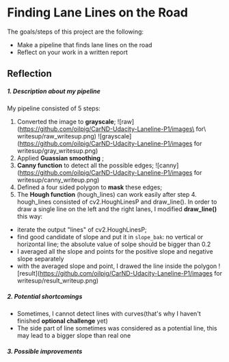 # Finding Lane Lines on the Road

The goals/steps of this project are the following:
* Make a pipeline that finds lane lines on the road
* Reflect on your work in a written report

## Reflection
##### 1. Description about my pipeline
My pipeline consisted of 5 steps: 
1. Converted the image to **grayscale**;
![raw](https://github.com/oilpig/CarND-Udacity-Laneline-P1/images\ for\ writesup/raw_writesup.png)
![grayscale](https://github.com/oilpig/CarND-Udacity-Laneline-P1/images for writesup/gray_writesup.png)
2. Applied **Guassian smoothing** ;
3. **Canny function** to detect all the possible edges;
![canny](https://github.com/oilpig/CarND-Udacity-Laneline-P1/images for writesup/canny_writeup.png)
4. Defined a four sided polygon to **mask** these edges; 
5. The **Hough function** (hough_lines) can work easily after step 4. hough_lines consisted of cv2.HoughLinesP and draw_line(). In order to draw a single line on the left and the right lanes, I modified **draw_line()** this way:
* iterate the output "lines" of cv2.HoughLinesP;
* find good candidate of slope and put it in `slope_bak`: no vertical or horizontal line; the absolute value of solpe should be bigger than 0.2
* I averaged all the slope and points for the positive slope and negative slope separately
* with the averaged slope and point, I drawed the line inside the polygon
![result](https://github.com/oilpig/CarND-Udacity-Laneline-P1/images for writesup/result_writeup.png)
##### 2. Potential shortcomings
* Sometimes, I cannot detect lines with curves(that's why I haven't finished **optional challenge** yet)
* The side part of line sometimes was considered as a potential line, this may lead to a bigger slope than real one
##### 3. Possible improvements
